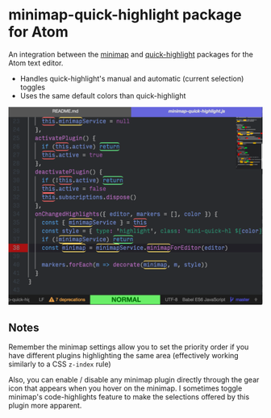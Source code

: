 # minimap-quick-highlight package for Atom

An integration between the [minimap](https://atom.io/packages/minimap) and [quick-highlight](https://atom.io/packages/quick-highlight) packages for the Atom text editor.


* Handles quick-highlight's manual and automatic (current selection) toggles
* Uses the same default colors than quick-highlight

![gif](https://raw.githubusercontent.com/gouegd/atom-minimap-quick-highlight/master/sample.png)

## Notes

Remember the minimap settings allow you to set the priority order if you have different plugins highlighting the same area (effectively working similarly to a CSS `z-index` rule)

Also, you can enable / disable any minimap plugin directly through the gear icon that appears when you hover on the minimap. I sometimes toggle minimap's code-highlights feature to make the selections offered by this plugin more apparent.
